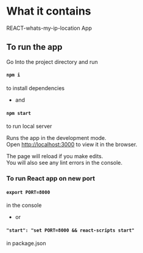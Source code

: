  



 # What it contains

REACT-whats-my-ip-location App

## To run the app

Go Into the project directory and run

#### `npm i `

to install dependencies

* and

#### `npm start`

to run local server

Runs the app in the development mode.\
Open [http://localhost:3000](http://localhost:3000) to view it in the browser.

The page will reload if you make edits.\
You will also see any lint errors in the console.

### To run React app on new port

#### `export PORT=8000`
 in the console

* or

####  ` "start": "set PORT=8000 && react-scripts start" `  
in package.json
